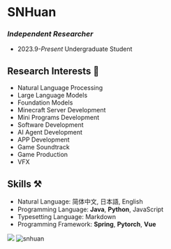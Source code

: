 <!-- <img align="right" src="https://github-readme-stats.vercel.app/api?username=SNHuan&show_icons=true&theme=transparent&hide_title=true&hide_rank=true" /> -->


# SNHuan

<!-- **news**: I am looking for a research internship in the field of NLP, if you have any information, please contact me. 📧 -->

### *Independent Researcher*

- 2023.9-*Present* Undergraduate Student

## Research Interests 🔭

- Natural Language Processing
- Large Language Models
- Foundation Models
- Minecraft Server Development
- Mini Programs Development
- Software Development
- AI Agent Development
- APP Development
- Game Soundtrack
- Game Production
- VFX



## Skills ⚒️

- Natural Language: 简体中文, 日本語, English
- Programming Language:  **Java**, **Python**, JavaScript
- Typesetting Language:  Markdown
- Programming Framework: **Spring**, **Pytorch**, **Vue**



<img src="https://github-readme-stats.vercel.app/api/top-langs/?username=SNHuan&layout=compact" />

<img align="bottom" src="https://komarev.com/ghpvc/?username=SNHuan" alt="snhuan" />
